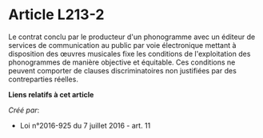 # Article L213-2

Le contrat conclu par le producteur d'un phonogramme avec un éditeur de services de communication au public par voie
électronique mettant à disposition des œuvres musicales fixe les conditions de l'exploitation des phonogrammes de manière
objective et équitable. Ces conditions ne peuvent comporter de clauses discriminatoires non justifiées par des contreparties
réelles.

**Liens relatifs à cet article**

_Créé par_:

  - Loi n°2016-925 du 7 juillet 2016 - art. 11

